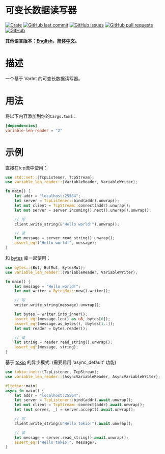 # 可变长数据读写器

[![Crate](https://img.shields.io/crates/v/variable-len-reader.svg)](https://crates.io/crates/variable-len-reader)
[![GitHub last commit](https://img.shields.io/github/last-commit/xuxiaocheng0201/variable-len-reader)](https://github.com/xuxiaocheng0201/variable-len-reader/commits/master)
[![GitHub issues](https://img.shields.io/github/issues-raw/xuxiaocheng0201/variable-len-reader)](https://github.com/xuxiaocheng0201/variable-len-reader/issues)
[![GitHub pull requests](https://img.shields.io/github/issues-pr/xuxiaocheng0201/variable-len-reader)](https://github.com/xuxiaocheng0201/variable-len-reader/pulls)
[![GitHub](https://img.shields.io/github/license/xuxiaocheng0201/variable-len-reader)](https://github.com/xuxiaocheng0201/variable-len-reader/blob/master/LICENSE)

**其他语言版本：[English](README.md)，[简体中文](README_zh.md)。**

# 描述

一个基于 VarInt 的可变长数据读写器。


# 用法

将以下内容添加到你的`Cargo.toml`：

```toml
[dependencies]
variable-len-reader = "2"
```


# 示例

直接在tcp流中使用：

```rust
use std::net::{TcpListener, TcpStream};
use variable_len_reader::{VariableReader, VariableWriter};

fn main() {
    let addr = "localhost:25564";
    let server = TcpListener::bind(addr).unwrap();
    let mut client = TcpStream::connect(addr).unwrap();
    let mut server = server.incoming().next().unwrap().unwrap();

    // 写
    client.write_string(&"Hello world!").unwrap();

    // 读
    let message = server.read_string().unwrap();
    assert_eq!("Hello world!", message);
}
```

和 [bytes](https://crates.io/crates/bytes) 库一起使用：

```rust
use bytes::{Buf, BufMut, BytesMut};
use variable_len_reader::{VariableReader, VariableWriter};

fn main() {
    let message = "Hello world!";
    let mut writer = BytesMut::new().writer();

    // 写
    writer.write_string(message).unwrap();

    let bytes = writer.into_inner();
    assert_eq!(message.len() as u8, bytes[0]);
    assert_eq!(message.as_bytes(), &bytes[1..]);
    let mut reader = bytes.reader();

    // 读
    let string = reader.read_string().unwrap();
    assert_eq!(message, string);
}
```

基于 [tokio](https://crates.io/crates/tokio) 的异步模式:
(需要启用 'async_default' 功能)

```rust
use tokio::net::{TcpListener, TcpStream};
use variable_len_reader::{AsyncVariableReader, AsyncVariableWriter};

#[tokio::main]
async fn main() {
    let addr = "localhost:25564";
    let server = TcpListener::bind(addr).await.unwrap();
    let mut client = TcpStream::connect(addr).await.unwrap();
    let (mut server, _) = server.accept().await.unwrap();

    // 写
    client.write_string(&"Hello tokio!").await.unwrap();

    // 读
    let message = server.read_string().await.unwrap();
    assert_eq!("Hello tokio!", message);
}
```
